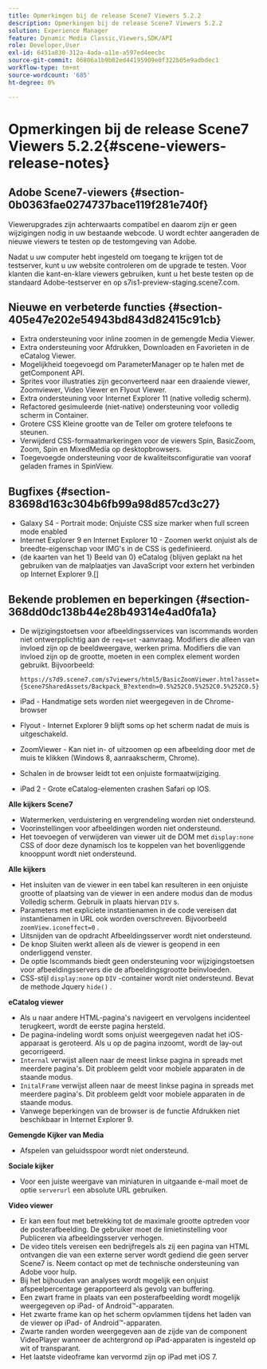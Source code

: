 ```yaml
---
title: Opmerkingen bij de release Scene7 Viewers 5.2.2
description: Opmerkingen bij de release Scene7 Viewers 5.2.2
solution: Experience Manager
feature: Dynamic Media Classic,Viewers,SDK/API
role: Developer,User
exl-id: 6451a838-312a-4ada-a11e-a597ed4eecbc
source-git-commit: 06806a1b9b02ed44195909e0f322b05e9adbdec1
workflow-type: tm+mt
source-wordcount: '685'
ht-degree: 0%

---
```


# Opmerkingen bij de release Scene7 Viewers 5.2.2{#scene-viewers-release-notes}

## Adobe Scene7-viewers {#section-0b0363fae0274737bace119f281e740f}

Viewerupgrades zijn achterwaarts compatibel en daarom zijn er geen wijzigingen nodig in uw bestaande webcode. U wordt echter aangeraden de nieuwe viewers te testen op de testomgeving van Adobe.

Nadat u uw computer hebt ingesteld om toegang te krijgen tot de testserver, kunt u uw website controleren om de upgrade te testen. Voor klanten die kant-en-klare viewers gebruiken, kunt u het beste testen op de standaard Adobe-testserver en op s7is1-preview-staging.scene7.com.

## Nieuwe en verbeterde functies {#section-405e47e202e54943bd843d82415c91cb}

* Extra ondersteuning voor inline zoomen in de gemengde Media Viewer.
* Extra ondersteuning voor Afdrukken, Downloaden en Favorieten in de eCatalog Viewer.
* Mogelijkheid toegevoegd om ParameterManager op te halen met de getComponent API.
* Sprites voor illustraties zijn geconverteerd naar een draaiende viewer, Zoomviewer, Video Viewer en Flyout Viewer.
* Extra ondersteuning voor Internet Explorer 11 (native volledig scherm).
* Refactored gesimuleerde (niet-native) ondersteuning voor volledig scherm in Container.
* Grotere CSS Kleine grootte van de Teller om grotere telefoons te steunen.
* Verwijderd CSS-formaatmarkeringen voor de viewers Spin, BasicZoom, Zoom, Spin en MixedMedia op desktopbrowsers.
* Toegevoegde ondersteuning voor de kwaliteitsconfiguratie van vooraf geladen frames in SpinView.

## Bugfixes {#section-83698d163c304b6fb99a98d857cd3c27}

* Galaxy S4 - Portrait mode: Onjuiste CSS size marker when full screen mode enabled
* Internet Explorer 9 en Internet Explorer 10 - Zoomen werkt onjuist als de breedte-eigenschap voor IMG&#39;s in de CSS is gedefinieerd.
* {de kaarten van het 1} Beeld van 0} eCatalog {blijven geplakt na het gebruiken van de malplaatjes van JavaScript voor extern het verbinden op Internet Explorer 9.[]

## Bekende problemen en beperkingen {#section-368dd0dc138b44e28b49314e4ad0fa1a}

* De wijzigingstoetsen voor afbeeldingsservices van iscommands worden niet ontwerpplichtig aan de `req=set` -aanvraag. Modifiers die alleen van invloed zijn op de beeldweergave, werken prima. Modifiers die van invloed zijn op de grootte, moeten in een complex element worden gebruikt. Bijvoorbeeld:

  ```
  https://s7d9.scene7.com/s7viewers/html5/BasicZoomViewer.html?asset= {Scene7SharedAssets/Backpack_B?extendn=0.5%252C0.5%252C0.5%252C0.5}
  ```

* iPad - Handmatige sets worden niet weergegeven in de Chrome-browser
* Flyout - Internet Explorer 9 blijft soms op het scherm nadat de muis is uitgeschakeld.
* ZoomViewer - Kan niet in- of uitzoomen op een afbeelding door met de muis te klikken (Windows 8, aanraakscherm, Chrome).
* Schalen in de browser leidt tot een onjuiste formaatwijziging.
* iPad 2 - Grote eCatalog-elementen crashen Safari op IOS.

**Alle kijkers Scene7**

* Watermerken, verduistering en vergrendeling worden niet ondersteund.
* Voorinstellingen voor afbeeldingen worden niet ondersteund.
* Het toevoegen of verwijderen van viewer uit de DOM met `display:none` CSS of door deze dynamisch los te koppelen van het bovenliggende knooppunt wordt niet ondersteund.

**Alle kijkers**

* Het insluiten van de viewer in een tabel kan resulteren in een onjuiste grootte of plaatsing van de viewer in een andere modus dan de modus Volledig scherm. Gebruik in plaats hiervan `DIV` s.
* Parameters met expliciete instantienamen in de code vereisen dat instantienamen in URL ook worden overschreven. Bijvoorbeeld `zoomView.iconeffect=0` .
* Uitsnijden van de opdracht Afbeeldingsserver wordt niet ondersteund.
* De knop Sluiten werkt alleen als de viewer is geopend in een onderliggend venster.
* De optie Iscommands biedt geen ondersteuning voor wijzigingstoetsen voor afbeeldingsservers die de afbeeldingsgrootte beïnvloeden.
* CSS-stijl `display:none` op `DIV` -container wordt niet ondersteund. Bevat de methode Jquery `hide()` .

**eCatalog viewer**

* Als u naar andere HTML-pagina&#39;s navigeert en vervolgens incidenteel terugkeert, wordt de eerste pagina hersteld.
* De pagina-indeling wordt soms onjuist weergegeven nadat het iOS-apparaat is geroteerd. Als u op de pagina inzoomt, wordt de lay-out gecorrigeerd.
* `Internal` verwijst alleen naar de meest linkse pagina in spreads met meerdere pagina&#39;s. Dit probleem geldt voor mobiele apparaten in de staande modus.
* `InitalFrame` verwijst alleen naar de meest linkse pagina in spreads met meerdere pagina&#39;s. Dit probleem geldt voor mobiele apparaten in de staande modus.
* Vanwege beperkingen van de browser is de functie Afdrukken niet beschikbaar in Internet Explorer 9.

**Gemengde Kijker van Media**

* Afspelen van geluidsspoor wordt niet ondersteund.

**Sociale kijker**

* Voor een juiste weergave van miniaturen in uitgaande e-mail moet de optie `serverurl` een absolute URL gebruiken.

**Video viewer**

* Er kan een fout met betrekking tot de maximale grootte optreden voor de posterafbeelding. De gebruiker moet de limietinstelling voor Publiceren via afbeeldingsserver verhogen.
* De video titels vereisen een bedrijfregels als zij een pagina van HTML ontvangen die van een externe server wordt gediend die geen server Scene7 is. Neem contact op met de technische ondersteuning van Adobe voor hulp.
* Bij het bijhouden van analyses wordt mogelijk een onjuist afspeelpercentage gerapporteerd als gevolg van buffering.
* Een zwart frame in plaats van een posterafbeelding wordt mogelijk weergegeven op iPad- of Android™-apparaten.
* Het zwarte frame kan op het scherm opvlammen tijdens het laden van de viewer op iPad- of Android™-apparaten.
* Zwarte randen worden weergegeven aan de zijde van de component VideoPlayer wanneer de achtergrond op iPad-apparaten is ingesteld op wit of transparant.
* Het laatste videoframe kan vervormd zijn op iPad met iOS 7.
